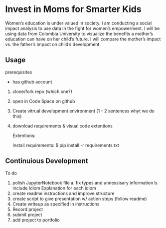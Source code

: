 # Invest in Moms for Smarter Kids
Women’s education is under valued in society. I am conducting a social impact analysis to use data in the fight for women’s empowerment. I will be using data from Colombia University to visualize the benefits a mother’s education can have on her child’s future. I will compare the mother’s impact vs. the father’s impact on child’s development.

## Usage 

prerequisites 
- has github account 

1. clone/fork repo (which one?)

2. open in Code Space on github 

3. Create vitrual development environment (1 - 2 sentences whyt we do this)

4. download requirements & visual code extentions

    Extentions: 

    Install requirements: 
    $ pip install -r requirements.txt 

## Continuious Development 

To do 

1. polish JupyterNotebook file 
    a. fix types and unnessisary information 
    b. include Idiom Explanation for each idiom 
2. create readme instructions and improve structure 
3. create script to give presentation w/ action steps (follow readme)
4. Create writeup as specified in instructions 
5. Record project 
6. submit project 
7. add project to portfolio 